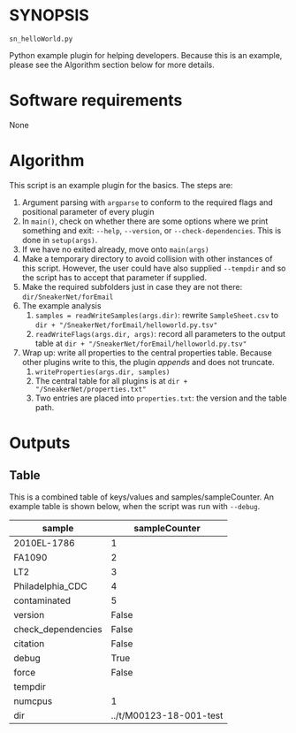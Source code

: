 # SYNOPSIS

`sn_helloWorld.py`

Python example plugin for helping developers.
Because this is an example, please see the Algorithm section below for more details.

# Software requirements

None

# Algorithm

This script is an example plugin for the basics.
The steps are:

1. Argument parsing with `argparse` to conform to the required flags and positional parameter of every plugin
2. In `main()`, check on whether there are some options where we print something and exit: `--help`, `--version`, or `--check-dependencies`.  This is done in `setup(args)`.
3. If we have no exited already, move onto `main(args)`
4. Make a temporary directory to avoid collision with other instances of this script. However, the user could have also supplied `--tempdir` and so the script has to accept that parameter if supplied.
5. Make the required subfolders just in case they are not there: `dir/SneakerNet/forEmail`
6. The example analysis
    1. `samples = readWriteSamples(args.dir)`: rewrite `SampleSheet.csv` to `dir + "/SneakerNet/forEmail/helloworld.py.tsv"`
    2. `readWriteFlags(args.dir, args)`: record all parameters to the output table at `dir + "/SneakerNet/forEmail/helloworld.py.tsv"`
7. Wrap up: write all properties to the central properties table. Because other plugins write to this, the plugin _appends_ and does not truncate.
    1. `writeProperties(args.dir, samples)`
    2. The central table for all plugins is at `dir + "/SneakerNet/properties.txt"`
    3. Two entries are placed into `properties.txt`: the version and the table path.

# Outputs

## Table

This is a combined table of keys/values and samples/sampleCounter.
An example table is shown below, when the script was run with `--debug`.

|sample             | sampleCounter |
|-------------------|---------------|
|2010EL-1786        |1|
|FA1090             |2|
|LT2                |3|
|Philadelphia_CDC   |4|
|contaminated       |5|
|version            |False|
|check_dependencies |False|
|citation           |False|
|debug              |True|
|force              |False|
|tempdir            ||
|numcpus            |1|
|dir                |../t/M00123-18-001-test|

